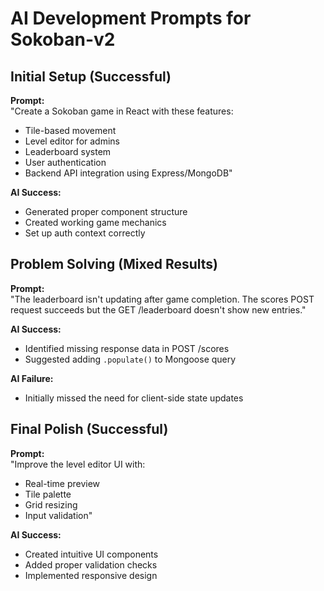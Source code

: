 # AI Development Prompts for Sokoban-v2

## Initial Setup (Successful)

**Prompt:**  
"Create a Sokoban game in React with these features:

- Tile-based movement
- Level editor for admins
- Leaderboard system
- User authentication
- Backend API integration using Express/MongoDB"

**AI Success:**

- Generated proper component structure
- Created working game mechanics
- Set up auth context correctly

## Problem Solving (Mixed Results)

**Prompt:**  
"The leaderboard isn't updating after game completion. The scores POST request succeeds but the GET /leaderboard doesn't show new entries."

**AI Success:**

- Identified missing response data in POST /scores
- Suggested adding `.populate()` to Mongoose query

**AI Failure:**

- Initially missed the need for client-side state updates

## Final Polish (Successful)

**Prompt:**  
"Improve the level editor UI with:

- Real-time preview
- Tile palette
- Grid resizing
- Input validation"

**AI Success:**

- Created intuitive UI components
- Added proper validation checks
- Implemented responsive design
